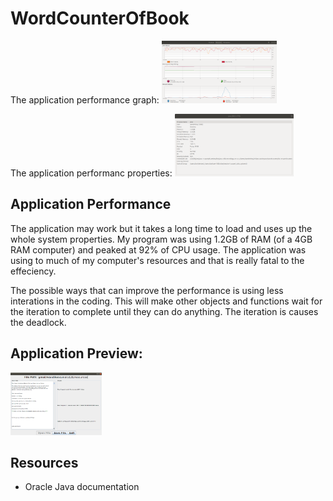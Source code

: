 # WordCounterOfBook

The application performance graph:
<img src="resources/appDisplayPerfomanceGraphs.png" height="100"/>

The application performanc properties:
<img src="resources/appDisplayPerformanceProperties.png" height="100"/>

Application Performance
---
The application may work but it takes a long time to load and uses up the whole system properties. My program was using 1.2GB of RAM (of a 4GB RAM computer) and peaked at 92% of CPU usage. The application was using to much of my computer's resources and that is really fatal to the effeciency. 

The possible ways that can improve the performance is using less interations in the coding. This will make other objects and functions wait for the iteration to complete until they can do anything. The iteration is causes the deadlock.

Application Preview:
---
<img src="resources/appDisplay.png" height="100"/>

Resources
---

* Oracle Java documentation
